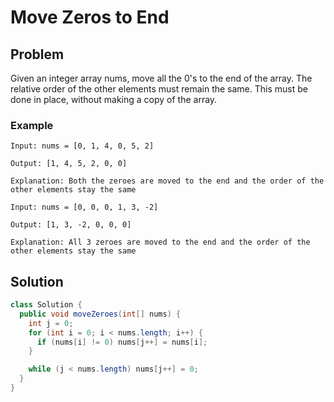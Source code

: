 # Move Zeros to End

## Problem

Given an integer array nums, move all the 0's to the end of the array. The relative order of the other elements must remain the same. This must be done in place, without making a copy of the array.

### Example

```
Input: nums = [0, 1, 4, 0, 5, 2]

Output: [1, 4, 5, 2, 0, 0]

Explanation: Both the zeroes are moved to the end and the order of the other elements stay the same
```

```
Input: nums = [0, 0, 0, 1, 3, -2]

Output: [1, 3, -2, 0, 0, 0]

Explanation: All 3 zeroes are moved to the end and the order of the other elements stay the same
```

## Solution

```java
class Solution {
  public void moveZeroes(int[] nums) {
    int j = 0;
    for (int i = 0; i < nums.length; i++) {
      if (nums[i] != 0) nums[j++] = nums[i];
    }

    while (j < nums.length) nums[j++] = 0;
  }
}
```
